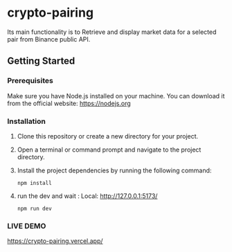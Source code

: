# crypto-pairing

Its main functionality is to Retrieve and display market data for a selected pair from Binance public API.

## Getting Started

### Prerequisites

Make sure you have Node.js installed on your machine. You can download it from the official website: https://nodejs.org

### Installation

1. Clone this repository or create a new directory for your project.
2. Open a terminal or command prompt and navigate to the project directory.
3. Install the project dependencies by running the following command:

   ```shell
   npm install
4. run the dev and wait :  Local:   http://127.0.0.1:5173/
   ```shell
   npm run dev
   
### LIVE DEMO 
https://crypto-pairing.vercel.app/
